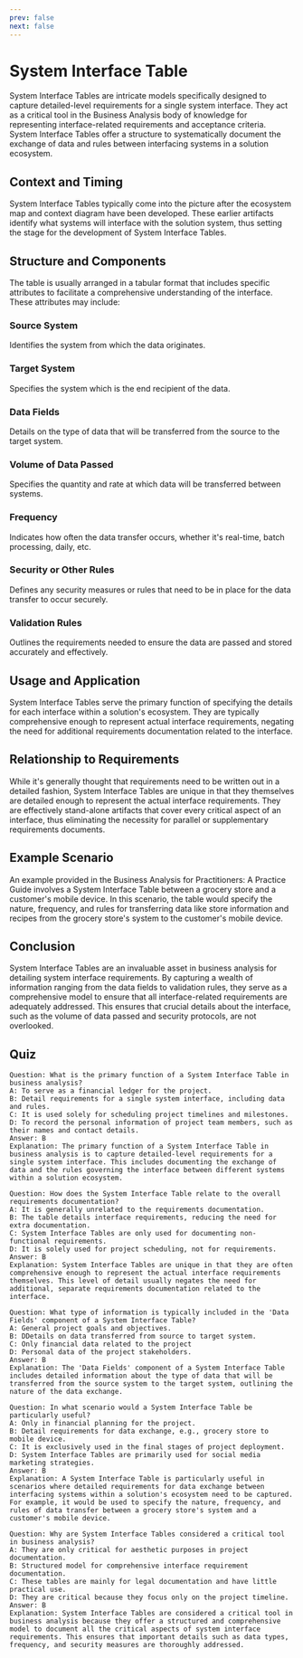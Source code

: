 ```yaml
---
prev: false
next: false
---
```


# System Interface Table

System Interface Tables are intricate models specifically designed to capture detailed-level requirements for a single system interface. They act as a critical tool in the Business Analysis body of knowledge for representing interface-related requirements and acceptance criteria. System Interface Tables offer a structure to systematically document the exchange of data and rules between interfacing systems in a solution ecosystem.

## Context and Timing

System Interface Tables typically come into the picture after the ecosystem map and context diagram have been developed. These earlier artifacts identify what systems will interface with the solution system, thus setting the stage for the development of System Interface Tables.

## Structure and Components

The table is usually arranged in a tabular format that includes specific attributes to facilitate a comprehensive understanding of the interface. These attributes may include:

### Source System

Identifies the system from which the data originates.

### Target System

Specifies the system which is the end recipient of the data.

### Data Fields

Details on the type of data that will be transferred from the source to the target system.

### Volume of Data Passed

Specifies the quantity and rate at which data will be transferred between systems.

### Frequency

Indicates how often the data transfer occurs, whether it's real-time, batch processing, daily, etc.

### Security or Other Rules

Defines any security measures or rules that need to be in place for the data transfer to occur securely.

### Validation Rules

Outlines the requirements needed to ensure the data are passed and stored accurately and effectively.

## Usage and Application

System Interface Tables serve the primary function of specifying the details for each interface within a solution's ecosystem. They are typically comprehensive enough to represent actual interface requirements, negating the need for additional requirements documentation related to the interface.

## Relationship to Requirements

While it's generally thought that requirements need to be written out in a detailed fashion, System Interface Tables are unique in that they themselves are detailed enough to represent the actual interface requirements. They are effectively stand-alone artifacts that cover every critical aspect of an interface, thus eliminating the necessity for parallel or supplementary requirements documents.

## Example Scenario

An example provided in the Business Analysis for Practitioners: A Practice Guide involves a System Interface Table between a grocery store and a customer's mobile device. In this scenario, the table would specify the nature, frequency, and rules for transferring data like store information and recipes from the grocery store's system to the customer's mobile device.

## Conclusion

System Interface Tables are an invaluable asset in business analysis for detailing system interface requirements. By capturing a wealth of information ranging from the data fields to validation rules, they serve as a comprehensive model to ensure that all interface-related requirements are adequately addressed. This ensures that crucial details about the interface, such as the volume of data passed and security protocols, are not overlooked.

## Quiz

```quiz
Question: What is the primary function of a System Interface Table in business analysis?
A: To serve as a financial ledger for the project.
B: Detail requirements for a single system interface, including data and rules.
C: It is used solely for scheduling project timelines and milestones.
D: To record the personal information of project team members, such as their names and contact details.
Answer: B
Explanation: The primary function of a System Interface Table in business analysis is to capture detailed-level requirements for a single system interface. This includes documenting the exchange of data and the rules governing the interface between different systems within a solution ecosystem.

Question: How does the System Interface Table relate to the overall requirements documentation?
A: It is generally unrelated to the requirements documentation.
B: The table details interface requirements, reducing the need for extra documentation.
C: System Interface Tables are only used for documenting non-functional requirements.
D: It is solely used for project scheduling, not for requirements.
Answer: B
Explanation: System Interface Tables are unique in that they are often comprehensive enough to represent the actual interface requirements themselves. This level of detail usually negates the need for additional, separate requirements documentation related to the interface.

Question: What type of information is typically included in the 'Data Fields' component of a System Interface Table?
A: General project goals and objectives.
B: DDetails on data transferred from source to target system.
C: Only financial data related to the project
D: Personal data of the project stakeholders.
Answer: B
Explanation: The 'Data Fields' component of a System Interface Table includes detailed information about the type of data that will be transferred from the source system to the target system, outlining the nature of the data exchange.

Question: In what scenario would a System Interface Table be particularly useful?
A: Only in financial planning for the project.
B: Detail requirements for data exchange, e.g., grocery store to mobile device.
C: It is exclusively used in the final stages of project deployment.
D: System Interface Tables are primarily used for social media marketing strategies.
Answer: B
Explanation: A System Interface Table is particularly useful in scenarios where detailed requirements for data exchange between interfacing systems within a solution's ecosystem need to be captured. For example, it would be used to specify the nature, frequency, and rules of data transfer between a grocery store's system and a customer's mobile device.

Question: Why are System Interface Tables considered a critical tool in business analysis?
A: They are only critical for aesthetic purposes in project documentation.
B: Structured model for comprehensive interface requirement documentation.
C: These tables are mainly for legal documentation and have little practical use.
D: They are critical because they focus only on the project timeline.
Answer: B
Explanation: System Interface Tables are considered a critical tool in business analysis because they offer a structured and comprehensive model to document all the critical aspects of system interface requirements. This ensures that important details such as data types, frequency, and security measures are thoroughly addressed.
```
